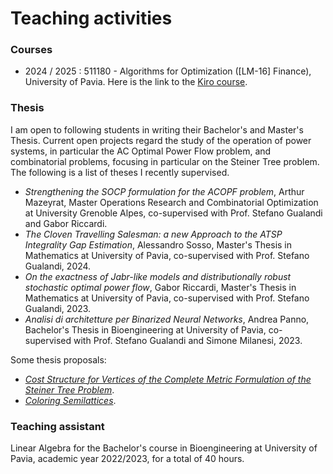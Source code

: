 # Teaching activities

### Courses

* 2024 / 2025 : 511180 - Algorithms for Optimization ([LM-16] Finance), University of Pavia. Here is the link to the [Kiro course](https://elearning.unipv.it/course/view.php?id=8901).



### Thesis

I am open to following students in writing their Bachelor's and Master's Thesis. Current open projects regard the study of the operation of power systems, in particular the AC Optimal Power Flow problem, and combinatorial problems, focusing in particular on the Steiner Tree problem. The following is a list of theses I recently supervised.

* *Strengthening the SOCP formulation for the ACOPF problem*, Arthur Mazeyrat, Master Operations Research and Combinatorial Optimization at University Grenoble Alpes, co-supervised with Prof. Stefano Gualandi and Gabor Riccardi.
* *The Cloven Travelling Salesman: a new Approach to the ATSP Integrality Gap Estimation*, Alessandro Sosso, Master's Thesis in Mathematics at University of Pavia, co-supervised with Prof. Stefano Gualandi, 2024.
* *On the exactness of Jabr-like models and distributionally robust stochastic optimal power flow*, Gabor Riccardi, Master's Thesis in Mathematics at University of Pavia, co-supervised with Prof. Stefano Gualandi, 2023.
* *Analisi di architetture per Binarized Neural Networks*, Andrea Panno, Bachelor's Thesis in Bioengineering at University of Pavia, co-supervised with Prof. Stefano Gualandi and Simone Milanesi, 2023.

Some thesis proposals:

* [*Cost Structure for Vertices of the Complete Metric Formulation of the Steiner Tree Problem*](https://raw.githubusercontent.com/AmbrogioMB/AmbrogioMB.github.io/main/files/thesis-steiner.pdf).
* [*Coloring Semilattices*](https://raw.githubusercontent.com/AmbrogioMB/AmbrogioMB.github.io/main/files/thesis-semilattices.pdf).


### Teaching assistant

Linear Algebra for the Bachelor's course in Bioengineering at University of Pavia, academic year 2022/2023, for a total of 40 hours.
